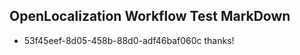 ## OpenLocalization Workflow Test MarkDown
* 53f45eef-8d05-458b-88d0-adf46baf060c 
thanks!<!--HONumber=Mar16_HO3-->
